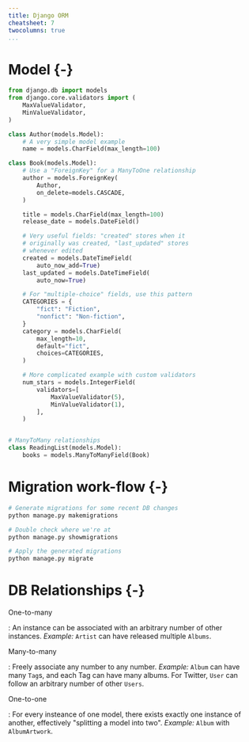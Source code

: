 ```yaml
---
title: Django ORM
cheatsheet: 7
twocolumns: true
...
```


# Model {-}


```python
from django.db import models
from django.core.validators import (
    MaxValueValidator,
    MinValueValidator,
)

class Author(models.Model):
    # A very simple model example
    name = models.CharField(max_length=100)

class Book(models.Model):
    # Use a "ForeignKey" for a ManyToOne relationship
    author = models.ForeignKey(
        Author,
        on_delete=models.CASCADE,
    )

    title = models.CharField(max_length=100)
    release_date = models.DateField()

    # Very useful fields: "created" stores when it
    # originally was created, "last_updated" stores
    # whenever edited
    created = models.DateTimeField(
        auto_now_add=True)
    last_updated = models.DateTimeField(
        auto_now=True)

    # For "multiple-choice" fields, use this pattern
    CATEGORIES = {
        "fict": "Fiction",
        "nonfict": "Non-fiction",
    }
    category = models.CharField(
        max_length=10,
        default="fict",
        choices=CATEGORIES,
    )

    # More complicated example with custom validators
    num_stars = models.IntegerField(
        validators=[
            MaxValueValidator(5),
            MinValueValidator(1),
        ],
    )


# ManyToMany relationships
class ReadingList(models.Model):
    books = models.ManyToManyField(Book)

```


# Migration work-flow {-}

```bash
# Generate migrations for some recent DB changes
python manage.py makemigrations

# Double check where we're at
python manage.py showmigrations

# Apply the generated migrations
python manage.py migrate
```

# DB Relationships {-}

One-to-many

:   An instance can be associated with an arbitrary
number of other instances. *Example:* `Artist` can have
released multiple `Albums`.


Many-to-many

:   Freely associate any number to any number.
*Example:* `Album` can have many `Tag`s, and each Tag
can have many albums. For Twitter, `User` can follow an
arbitrary number of other `Users`.


One-to-one

:   For every insteance of one model, there exists
exactly one instance of another, effectively "splitting
a model into two".  *Example:* `Album` with
`AlbumArtwork`.

